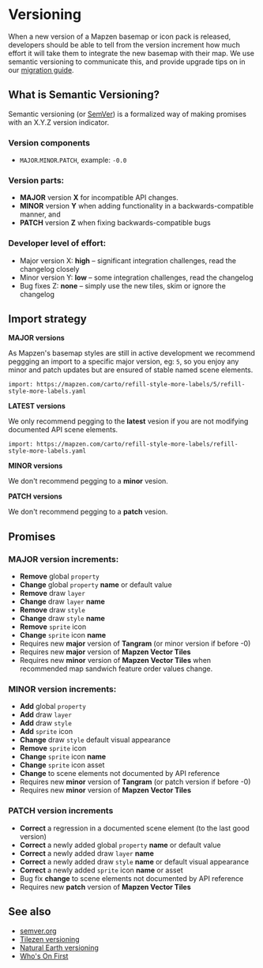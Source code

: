 # Versioning

When a new version of a Mapzen basemap or icon pack is released, developers should be able to tell from the version increment how much effort it will take them to integrate the new basemap with their map. We use semantic versioning to communicate this, and provide upgrade tips on in our [migration guide](migration-guide.md).

## What is Semantic Versioning?

Semantic versioning (or [SemVer](http://semver.org/)) is a formalized way of making promises with an X.Y.Z version indicator.

### Version components

- `MAJOR`.`MINOR`.`PATCH`, example: `-0.0`

### Version parts:

- **MAJOR** version **X** for incompatible API changes.
- **MINOR** version **Y** when adding functionality in a backwards-compatible manner, and
- **PATCH** version **Z** when fixing backwards-compatible bugs

### Developer level of effort:

- Major version X: **high** – significant integration challenges, read the changelog closely
- Minor version Y: **low** – some integration challenges, read the changelog
- Bug fixes Z: **none** – simply use the new tiles, skim or ignore the changelog

## Import strategy

**MAJOR versions**

As Mapzen's basemap styles are still in active development we recommend peggging an import to a specific major version, eg: `5`, so you enjoy any minor and patch updates but are ensured of stable named scene elements.

```
import: https://mapzen.com/carto/refill-style-more-labels/5/refill-style-more-labels.yaml
```

**LATEST versions**

We only recommend pegging to the **latest** vesion if you are not modifying documented API scene elements.

```
import: https://mapzen.com/carto/refill-style-more-labels/refill-style-more-labels.yaml
```

**MINOR versions**

We don't recommend pegging to a **minor** vesion.

**PATCH versions**

We don't recommend pegging to a **patch** vesion.


## Promises

### MAJOR version increments:

- **Remove** global `property`
- **Change** global `property` **name** or default value
- **Remove** draw `layer`
- **Change** draw `layer` **name**
- **Remove** draw  `style`
- **Change** draw `style` **name**
- **Remove** `sprite` icon
- **Change** `sprite` icon **name**
- Requires new **major** version of **Tangram** (or minor version if before -0)
- Requires new **major** version of **Mapzen Vector Tiles**
- Requires new **minor** version of **Mapzen Vector Tiles** when recommended map sandwich feature order values change.

### MINOR version increments:

- **Add** global `property`
- **Add** draw `layer`
- **Add** draw `style`
- **Add** `sprite` icon
- **Change** draw `style` default visual appearance
- **Remove** `sprite` icon
- **Change** `sprite` icon **name**
- **Change** `sprite` icon asset
- **Change** to scene elements not documented by API reference
- Requires new **minor** version of **Tangram** (or patch version if before -0)
- Requires new **minor** version of **Mapzen Vector Tiles**

### PATCH version increments

- **Correct** a regression in a documented scene element (to the last good version)
- **Correct** a newly added global `property` **name** or default value
- **Correct** a newly added draw `layer` **name**
- **Correct** a newly added draw `style` **name** or default visual appearance
- **Correct** a newly added `sprite` icon **name** or asset
- Bug fix **change** to scene elements not documented by API reference
- Requires new **patch** version of **Mapzen Vector Tiles**

## See also

- [semver.org](http://semver.org)
- [Tilezen versioning](https://github.com/tilezen/vector-datasource/blob/master/SEMANTIC-VERSIONING.md)
- [Natural Earth versioning](https://github.com/nvkelso/natural-earth-vector/blob/master/README.md)
- [Who's On First](https://github.com/whosonfirst/whosonfirst-placetypes#roles)
